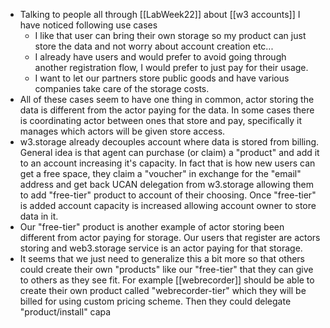 - Talking to people all through [[LabWeek22]] about [[w3 accounts]] I have noticed following use cases
	- I like that user can bring their own storage so my product can just store the data and not worry about account creation etc...
	- I already have users and would prefer to avoid going through another registration flow, I would prefer to just pay for their usage.
	- I want to let our partners store public goods and have various companies take care of the storage costs.
- All of these cases seem to have one thing in common, actor storing the data is different from the actor paying for the data. In some cases there is coordinating actor between ones that store and pay, specifically it manages which actors will be given store access.
- w3.storage already decouples account where data is stored from billing. General idea is that agent can purchase (or claim) a "product" and add it to an account increasing it's capacity. In fact that is how new users can get a free space, they claim a "voucher" in exchange for the "email" address and get back UCAN delegation from w3.storage allowing them to add "free-tier" product to account of their choosing. Once "free-tier" is added account capacity is increased allowing account owner to store data in it.
- Our "free-tier" product is another example of actor storing been different from actor paying for storage. Our users that register are actors storing and web3.storage service is an actor paying for that storage.
- It seems that we just need to generalize this a bit more so that others could create their own "products" like our "free-tier" that they can give to others as they see fit. For example [[webrecorder]] should be able to create their own product called "webrecorder-tier" which they will be billed for using custom pricing scheme. Then they could delegate "product/install" capa